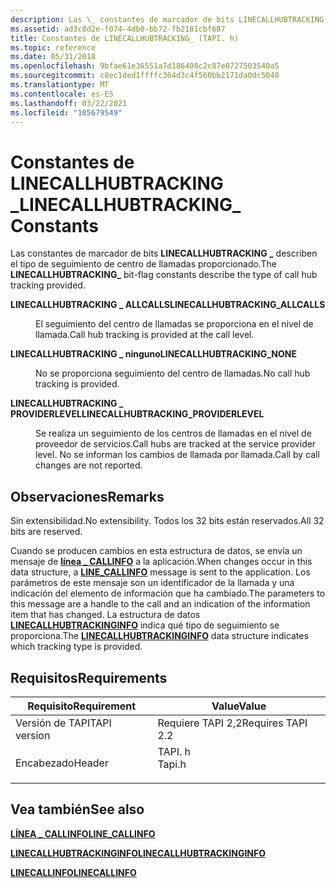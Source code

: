 ```yaml
---
description: Las \_ constantes de marcador de bits LINECALLHUBTRACKING describen el tipo de seguimiento de centro de llamadas proporcionado.
ms.assetid: ad3c8d2e-f074-4db0-bb72-fb2181cbf687
title: Constantes de LINECALLHUBTRACKING_ (TAPI. h)
ms.topic: reference
ms.date: 05/31/2018
ms.openlocfilehash: 9bfae61e36551a7d186408c2c87e0727503540a5
ms.sourcegitcommit: c8ec1ded1ffffc364d3c4f560bb2171da0dc5040
ms.translationtype: MT
ms.contentlocale: es-ES
ms.lasthandoff: 03/22/2021
ms.locfileid: "105679549"
---
```

# <a name="linecallhubtracking_-constants"></a><span data-ttu-id="cd05e-103">Constantes de LINECALLHUBTRACKING \_</span><span class="sxs-lookup"><span data-stu-id="cd05e-103">LINECALLHUBTRACKING\_ Constants</span></span>

<span data-ttu-id="cd05e-104">Las constantes de marcador de bits **LINECALLHUBTRACKING \_** describen el tipo de seguimiento de centro de llamadas proporcionado.</span><span class="sxs-lookup"><span data-stu-id="cd05e-104">The **LINECALLHUBTRACKING\_** bit-flag constants describe the type of call hub tracking provided.</span></span>

<dl> <dt>

<span data-ttu-id="cd05e-105"><span id="LINECALLHUBTRACKING_ALLCALLS"></span><span id="linecallhubtracking_allcalls"></span>**LINECALLHUBTRACKING \_ ALLCALLS**</span><span class="sxs-lookup"><span data-stu-id="cd05e-105"><span id="LINECALLHUBTRACKING_ALLCALLS"></span><span id="linecallhubtracking_allcalls"></span>**LINECALLHUBTRACKING\_ALLCALLS**</span></span>
</dt> <dd> <dl> <dt>



<span data-ttu-id="cd05e-106">El seguimiento del centro de llamadas se proporciona en el nivel de llamada.</span><span class="sxs-lookup"><span data-stu-id="cd05e-106">Call hub tracking is provided at the call level.</span></span>


</dt> </dl> </dd> <dt>

<span data-ttu-id="cd05e-107"><span id="LINECALLHUBTRACKING_NONE"></span><span id="linecallhubtracking_none"></span>**LINECALLHUBTRACKING \_ ninguno**</span><span class="sxs-lookup"><span data-stu-id="cd05e-107"><span id="LINECALLHUBTRACKING_NONE"></span><span id="linecallhubtracking_none"></span>**LINECALLHUBTRACKING\_NONE**</span></span>
</dt> <dd> <dl> <dt>



<span data-ttu-id="cd05e-108">No se proporciona seguimiento del centro de llamadas.</span><span class="sxs-lookup"><span data-stu-id="cd05e-108">No call hub tracking is provided.</span></span>


</dt> </dl> </dd> <dt>

<span data-ttu-id="cd05e-109"><span id="LINECALLHUBTRACKING_PROVIDERLEVEL"></span><span id="linecallhubtracking_providerlevel"></span>**LINECALLHUBTRACKING \_ PROVIDERLEVEL**</span><span class="sxs-lookup"><span data-stu-id="cd05e-109"><span id="LINECALLHUBTRACKING_PROVIDERLEVEL"></span><span id="linecallhubtracking_providerlevel"></span>**LINECALLHUBTRACKING\_PROVIDERLEVEL**</span></span>
</dt> <dd> <dl> <dt>



<span data-ttu-id="cd05e-110">Se realiza un seguimiento de los centros de llamadas en el nivel de proveedor de servicios.</span><span class="sxs-lookup"><span data-stu-id="cd05e-110">Call hubs are tracked at the service provider level.</span></span> <span data-ttu-id="cd05e-111">No se informan los cambios de llamada por llamada.</span><span class="sxs-lookup"><span data-stu-id="cd05e-111">Call by call changes are not reported.</span></span>


</dt> </dl> </dd> </dl>

## <a name="remarks"></a><span data-ttu-id="cd05e-112">Observaciones</span><span class="sxs-lookup"><span data-stu-id="cd05e-112">Remarks</span></span>

<span data-ttu-id="cd05e-113">Sin extensibilidad.</span><span class="sxs-lookup"><span data-stu-id="cd05e-113">No extensibility.</span></span> <span data-ttu-id="cd05e-114">Todos los 32 bits están reservados.</span><span class="sxs-lookup"><span data-stu-id="cd05e-114">All 32 bits are reserved.</span></span>

<span data-ttu-id="cd05e-115">Cuando se producen cambios en esta estructura de datos, se envía un mensaje de [**línea \_ CALLINFO**](line-callinfo.md) a la aplicación.</span><span class="sxs-lookup"><span data-stu-id="cd05e-115">When changes occur in this data structure, a [**LINE\_CALLINFO**](line-callinfo.md) message is sent to the application.</span></span> <span data-ttu-id="cd05e-116">Los parámetros de este mensaje son un identificador de la llamada y una indicación del elemento de información que ha cambiado.</span><span class="sxs-lookup"><span data-stu-id="cd05e-116">The parameters to this message are a handle to the call and an indication of the information item that has changed.</span></span> <span data-ttu-id="cd05e-117">La estructura de datos [**LINECALLHUBTRACKINGINFO**](/windows/desktop/api/Tapi/ns-tapi-linecallhubtrackinginfo) indica qué tipo de seguimiento se proporciona.</span><span class="sxs-lookup"><span data-stu-id="cd05e-117">The [**LINECALLHUBTRACKINGINFO**](/windows/desktop/api/Tapi/ns-tapi-linecallhubtrackinginfo) data structure indicates which tracking type is provided.</span></span>

## <a name="requirements"></a><span data-ttu-id="cd05e-118">Requisitos</span><span class="sxs-lookup"><span data-stu-id="cd05e-118">Requirements</span></span>



| <span data-ttu-id="cd05e-119">Requisito</span><span class="sxs-lookup"><span data-stu-id="cd05e-119">Requirement</span></span> | <span data-ttu-id="cd05e-120">Value</span><span class="sxs-lookup"><span data-stu-id="cd05e-120">Value</span></span> |
|-------------------------|-----------------------------------------------------------------------------------|
| <span data-ttu-id="cd05e-121">Versión de TAPI</span><span class="sxs-lookup"><span data-stu-id="cd05e-121">TAPI version</span></span><br/> | <span data-ttu-id="cd05e-122">Requiere TAPI 2,2</span><span class="sxs-lookup"><span data-stu-id="cd05e-122">Requires TAPI 2.2</span></span><br/>                                                      |
| <span data-ttu-id="cd05e-123">Encabezado</span><span class="sxs-lookup"><span data-stu-id="cd05e-123">Header</span></span><br/>       | <dl> <span data-ttu-id="cd05e-124"><dt>TAPI. h</dt></span><span class="sxs-lookup"><span data-stu-id="cd05e-124"><dt>Tapi.h</dt></span></span> </dl> |



## <a name="see-also"></a><span data-ttu-id="cd05e-125">Vea también</span><span class="sxs-lookup"><span data-stu-id="cd05e-125">See also</span></span>

<dl> <dt>

[<span data-ttu-id="cd05e-126">**LÍNEA \_ CALLINFO**</span><span class="sxs-lookup"><span data-stu-id="cd05e-126">**LINE\_CALLINFO**</span></span>](line-callinfo.md)
</dt> <dt>

[<span data-ttu-id="cd05e-127">**LINECALLHUBTRACKINGINFO**</span><span class="sxs-lookup"><span data-stu-id="cd05e-127">**LINECALLHUBTRACKINGINFO**</span></span>](/windows/desktop/api/Tapi/ns-tapi-linecallhubtrackinginfo)
</dt> <dt>

[<span data-ttu-id="cd05e-128">**LINECALLINFO**</span><span class="sxs-lookup"><span data-stu-id="cd05e-128">**LINECALLINFO**</span></span>](/windows/desktop/api/Tapi/ns-tapi-linecallinfo)
</dt> </dl>

 

 




